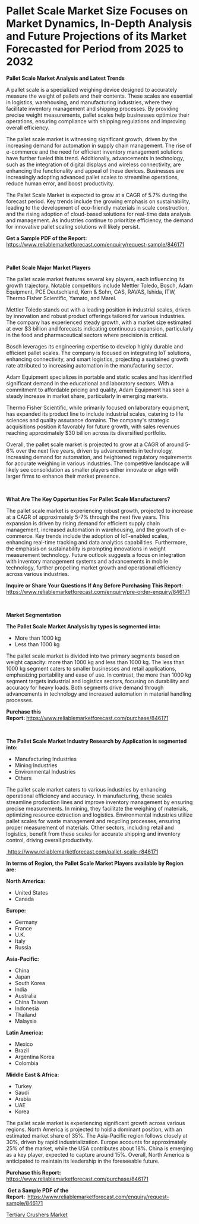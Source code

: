 <p><h1>Pallet Scale Market Size Focuses on Market Dynamics, In-Depth Analysis and Future Projections of its Market Forecasted for Period from 2025 to 2032</h1></p><p><strong>Pallet Scale Market Analysis and Latest Trends</strong></p>
<p><p>A pallet scale is a specialized weighing device designed to accurately measure the weight of pallets and their contents. These scales are essential in logistics, warehousing, and manufacturing industries, where they facilitate inventory management and shipping processes. By providing precise weight measurements, pallet scales help businesses optimize their operations, ensuring compliance with shipping regulations and improving overall efficiency.</p><p>The pallet scale market is witnessing significant growth, driven by the increasing demand for automation in supply chain management. The rise of e-commerce and the need for efficient inventory management solutions have further fueled this trend. Additionally, advancements in technology, such as the integration of digital displays and wireless connectivity, are enhancing the functionality and appeal of these devices. Businesses are increasingly adopting advanced pallet scales to streamline operations, reduce human error, and boost productivity.</p><p>The Pallet Scale Market is expected to grow at a CAGR of 5.7% during the forecast period. Key trends include the growing emphasis on sustainability, leading to the development of eco-friendly materials in scale construction, and the rising adoption of cloud-based solutions for real-time data analysis and management. As industries continue to prioritize efficiency, the demand for innovative pallet scaling solutions will likely persist.</p></p>
<p><strong>Get a Sample PDF of the Report:&nbsp;</strong> <a href="https://www.reliablemarketforecast.com/enquiry/request-sample/846171?utm_campaign=2482&utm_medium=2&utm_source=Github&utm_content=ia&utm_term=20022025&utm_id=pallet-scale">https://www.reliablemarketforecast.com/enquiry/request-sample/846171</a></p>
<p>&nbsp;</p>
<p><strong>Pallet Scale Major Market Players</strong></p>
<p><p>The pallet scale market features several key players, each influencing its growth trajectory. Notable competitors include Mettler Toledo, Bosch, Adam Equipment, PCE Deutschland, Kern & Sohn, CAS, RAVAS, Ishida, ITW, Thermo Fisher Scientific, Yamato, and Marel. </p><p>Mettler Toledo stands out with a leading position in industrial scales, driven by innovation and robust product offerings tailored for various industries. The company has experienced steady growth, with a market size estimated at over $3 billion and forecasts indicating continuous expansion, particularly in the food and pharmaceutical sectors where precision is critical. </p><p>Bosch leverages its engineering expertise to develop highly durable and efficient pallet scales. The company is focused on integrating IoT solutions, enhancing connectivity, and smart logistics, projecting a sustained growth rate attributed to increasing automation in the manufacturing sector.</p><p>Adam Equipment specializes in portable and static scales and has identified significant demand in the educational and laboratory sectors. With a commitment to affordable pricing and quality, Adam Equipment has seen a steady increase in market share, particularly in emerging markets.</p><p>Thermo Fisher Scientific, while primarily focused on laboratory equipment, has expanded its product line to include industrial scales, catering to life sciences and quality assurance domains. The company's strategic acquisitions position it favorably for future growth, with sales revenues reaching approximately $30 billion across its diversified portfolio.</p><p>Overall, the pallet scale market is projected to grow at a CAGR of around 5-6% over the next five years, driven by advancements in technology, increasing demand for automation, and heightened regulatory requirements for accurate weighing in various industries. The competitive landscape will likely see consolidation as smaller players either innovate or align with larger firms to enhance their market presence.</p></p>
<p>&nbsp;</p>
<p><strong>What Are The Key Opportunities For Pallet Scale Manufacturers?</strong></p>
<p><p>The pallet scale market is experiencing robust growth, projected to increase at a CAGR of approximately 5-7% through the next five years. This expansion is driven by rising demand for efficient supply chain management, increased automation in warehousing, and the growth of e-commerce. Key trends include the adoption of IoT-enabled scales, enhancing real-time tracking and data analytics capabilities. Furthermore, the emphasis on sustainability is prompting innovations in weight measurement technology. Future outlook suggests a focus on integration with inventory management systems and advancements in mobile technology, further propelling market growth and operational efficiency across various industries.</p></p>
<p><strong>Inquire or Share Your Questions If Any Before Purchasing This Report:</strong> <a href="https://www.reliablemarketforecast.com/enquiry/pre-order-enquiry/846171?utm_campaign=2482&utm_medium=2&utm_source=Github&utm_content=ia&utm_term=20022025&utm_id=pallet-scale">https://www.reliablemarketforecast.com/enquiry/pre-order-enquiry/846171</a></p>
<p>&nbsp;</p>
<p><strong>Market Segmentation</strong></p>
<p><strong>The Pallet Scale Market Analysis by types is segmented into:</strong></p>
<p><ul><li>More than 1000 kg</li><li>Less than 1000 kg</li></ul></p>
<p><p>The pallet scale market is divided into two primary segments based on weight capacity: more than 1000 kg and less than 1000 kg. The less than 1000 kg segment caters to smaller businesses and retail applications, emphasizing portability and ease of use. In contrast, the more than 1000 kg segment targets industrial and logistics sectors, focusing on durability and accuracy for heavy loads. Both segments drive demand through advancements in technology and increased automation in material handling processes.</p></p>
<p><strong>Purchase this Report:&nbsp;</strong><a href="https://www.reliablemarketforecast.com/purchase/846171?utm_campaign=2482&utm_medium=2&utm_source=Github&utm_content=ia&utm_term=20022025&utm_id=pallet-scale">https://www.reliablemarketforecast.com/purchase/846171</a></p>
<p>&nbsp;</p>
<p><strong>The Pallet Scale Market Industry Research by Application is segmented into:</strong></p>
<p><ul><li>Manufacturing Industries</li><li>Mining Industries</li><li>Environmental Industries</li><li>Others</li></ul></p>
<p><p>The pallet scale market caters to various industries by enhancing operational efficiency and accuracy. In manufacturing, these scales streamline production lines and improve inventory management by ensuring precise measurements. In mining, they facilitate the weighing of materials, optimizing resource extraction and logistics. Environmental industries utilize pallet scales for waste management and recycling processes, ensuring proper measurement of materials. Other sectors, including retail and logistics, benefit from these scales for accurate shipping and inventory control, driving overall productivity.</p></p>
<p><a href="https://www.reliablemarketforecast.com/pallet-scale-r846171?utm_campaign=2482&utm_medium=2&utm_source=Github&utm_content=ia&utm_term=20022025&utm_id=pallet-scale">&nbsp;https://www.reliablemarketforecast.com/pallet-scale-r846171</a></p>
<p><strong>In terms of Region, the Pallet Scale Market Players available by Region are:</strong></p>
<p>
    <p> <strong> North America: </strong>
        <ul>
            <li>United States</li>
            <li>Canada</li>
        </ul>
        </p> 
    <p> <strong> Europe: </strong>
        <ul>
            <li>Germany</li>
            <li>France</li>
            <li>U.K.</li>
            <li>Italy</li>
            <li>Russia</li>
        </ul>
        </p> 
    <p> <strong> Asia-Pacific: </strong>
        <ul>
            <li>China</li>
            <li>Japan</li>
            <li>South Korea</li>
            <li>India</li>
            <li>Australia</li>
            <li>China Taiwan</li>
            <li>Indonesia</li>
            <li>Thailand</li>
            <li>Malaysia</li>
        </ul>
        </p> 
    <p> <strong> Latin America: </strong>
        <ul>
            <li>Mexico</li>
            <li>Brazil</li>
            <li>Argentina Korea</li>
            <li>Colombia</li>
        </ul>
        </p> 
    <p> <strong> Middle East & Africa: </strong>
        <ul>
            <li>Turkey</li>
            <li>Saudi</li>
            <li>Arabia</li>
            <li>UAE</li>
            <li>Korea</li>
        </ul>
    </p>
    </p>
<p><p>The pallet scale market is experiencing significant growth across various regions. North America is projected to hold a dominant position, with an estimated market share of 35%. The Asia-Pacific region follows closely at 30%, driven by rapid industrialization. Europe accounts for approximately 25% of the market, while the USA contributes about 18%. China is emerging as a key player, expected to capture around 15%. Overall, North America is anticipated to maintain its leadership in the foreseeable future.</p></p>
<p><strong>Purchase this Report: </strong><a href="https://www.reliablemarketforecast.com/purchase/846171?utm_campaign=2482&utm_medium=2&utm_source=Github&utm_content=ia&utm_term=20022025&utm_id=pallet-scale">https://www.reliablemarketforecast.com/purchase/846171</a></p>
<p>&nbsp;<strong>Get a Sample PDF of the Report:&nbsp;&nbsp;</strong><a href="https://www.reliablemarketforecast.com/enquiry/request-sample/846171?utm_campaign=2482&utm_medium=2&utm_source=Github&utm_content=ia&utm_term=20022025&utm_id=pallet-scale">https://www.reliablemarketforecast.com/enquiry/request-sample/846171</a></p>
<p><strong></strong></p>
<p><p><a href="https://github.com/akaalahk/Market-Research-Report-List-1/blob/main/tertiary-crushers-market.md?utm_campaign=2482&utm_medium=2&utm_source=Github&utm_content=ia&utm_term=20022025&utm_id=pallet-scale">Tertiary Crushers Market</a></p></p>